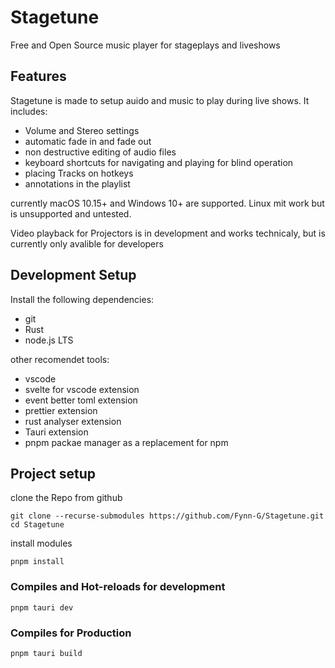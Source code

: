 # Stagetune

Free and Open Source music player for stageplays and liveshows

## Features

Stagetune is made to setup auido and music to play during live shows. It includes:

- Volume and Stereo settings
- automatic fade in and fade out
- non destructive editing of audio files
- keyboard shortcuts for navigating and playing for blind operation
- placing Tracks on hotkeys
- annotations in the playlist

currently macOS 10.15+ and Windows 10+ are supported. Linux mit work but is unsupported and untested.

Video playback for Projectors is in development and works technicaly, but is currently only avalible for developers

## Development Setup

Install the following dependencies:

- git
- Rust
- node.js LTS

other recomendet tools:

- vscode
- svelte for vscode extension
- event better toml extension
- prettier extension
- rust analyser extension
- Tauri extension
- pnpm packae manager as a replacement for npm

## Project setup

clone the Repo from github

```
git clone --recurse-submodules https://github.com/Fynn-G/Stagetune.git
cd Stagetune
```

install modules

```
pnpm install
```

### Compiles and Hot-reloads for development

```
pnpm tauri dev
```

### Compiles for Production

```
pnpm tauri build
```
